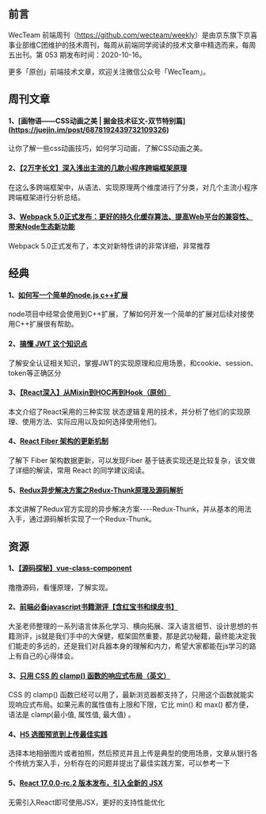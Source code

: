 ## 前言

WecTeam 前端周刊（<https://github.com/wecteam/weekly>）是由京东旗下京喜事业部维C团维护的技术周刊，每周从前端同学阅读的技术文章中精选而来，每周五出刊。第 053 期发布时间：2020-10-16。

更多「原创」前端技术文章，欢迎关注微信公众号「WecTeam」。

## 周刊文章

#### 1、[画物语——CSS动画之美 | 掘金技术征文-双节特别篇] (https://juejin.im/post/6878192439732109326)

让你了解一些css动画技巧，如何学习动画，了解CSS动画之美。


#### 2、[【2万字长文】深入浅出主流的几款小程序跨端框架原理](https://juejin.im/post/6881597846307635214)

在这么多跨端框架中，从语法、实现原理两个维度进行了分类，对几个主流小程序跨端框架进行分析总结。 


#### 3、[Webpack 5.0正式发布：更好的持久化缓存算法、提高Web平台的兼容性、带来Node生态新功能](https://mp.weixin.qq.com/s/rGawkY2kfRBxFq83UPQ9uQ)

Webpack 5.0正式发布了，本文对新特性讲的非常详细，非常推荐


## 经典

#### 1、[如何写一个简单的node.js c++扩展](https://segmentfault.com/a/1190000023544791)

node项目中经常会使用到C++扩展，了解如何开发一个简单的扩展对后续对接使用C++扩展很有帮助。 

#### 2、[搞懂 JWT 这个知识点](https://mp.weixin.qq.com/s/9SC6Dtgkfvq1ehOq76bpbA)

了解安全认证相关知识，掌握JWT的实现原理和应用场景，和cookie、session、token等正确区分

#### 3、[【React深入】从Mixin到HOC再到Hook（原创）](https://mp.weixin.qq.com/s/zhWs9NgjvM8Wy1vOVKKhHg)

本文介绍了React采用的三种实现 状态逻辑复用的技术，并分析了他们的实现原理、使用方法、实际应用以及如何选择使用他们。

#### 4、[React Fiber 架构的更新机制](https://mp.weixin.qq.com/s/NnES3HhL3-asgVxw3K2qlQ)

了解下 Fiber 架构数据更新，可以发现Fiber 基于链表实现还是比较复杂，该文做了详细的解读，常用 React 的同学建议阅读。

#### 5、[Redux异步解决方案之Redux-Thunk原理及源码解析](https://segmentfault.com/a/1190000037437347)

本文讲解了Redux官方实现的异步解决方案----Redux-Thunk，并从基本的用法入手，通过源码解析实现了一个Redux-Thunk。


## 资源

#### 1、[【源码探秘】vue-class-component](https://zhuanlan.zhihu.com/p/48371638)

撸撸源码，看懂原理，了解实现。

#### 2、[前端必备javascript书籍测评【含红宝书和绿皮书】](https://mp.weixin.qq.com/s/nffwL_ma1t30lr4ooyWARQ)

大圣老师整理的一系列语言体系化学习、横向拓展、深入语言细节、设计思想的书籍测评，js就是我们手中的大保健，框架固然重要，那是武功秘籍，最终能决定我们能走的多远的，还是我们对兵器本身的理解和内力，希望大家都能在js学习的路上有自己的心得体会。

#### 3、[只用 CSS 的 clamp() 函数的响应式布局（英文）](https://dev.to/dip15739/responsive-website-with-only-1-css-property-3ea9)

CSS 的 clamp() 函数已经可以用了，最新浏览器都支持了，只用这个函数就能实现响应式布局。如果元素的属性值有上限和下限，它比 min() 和 max() 都方便，语法是 clamp(最小值, 属性值, 最大值) 。

#### 4、[H5 选图预览到上传最佳实践](https://xie.infoq.cn/article/d22a61d1ab5c9ba883d76a813)

选择本地相册图片或者拍照，然后预览并且上传是典型的使用场景，文章从银行各个传统方案入手，分析存在的问题并提出了最佳实践方案，可以参考一下

#### 5、[React 17.0.0-rc.2 版本发布，引入全新的 JSX](https://mp.weixin.qq.com/s/f7JxP5niO8sKoOIPWlcJsg)

无需引入React即可使用JSX，更好的支持性能优化
